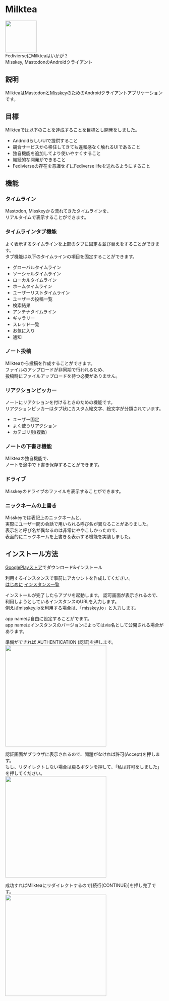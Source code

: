 # Milktea

<img src="https://github.com/Kinoshita0623/MisskeyAndroidClient/blob/master/app/src/main/ic_launcher-web.png?raw=true" width="100px">
<br>
FedivierseにMilkteaはいかが？<br>
Misskey, MastodonのAndroidクライアント<br>

## 説明
MilkteaはMastodonと[Misskey](https://github.com/misskey-dev/misskey)のためのAndroidクライアントアプリケーションです。<br>

## 目標
Milkteaでは以下のことを達成することを目標とし開発をしました。
- AndroidらしいUIで提供すること
- 競合サービスから移住してきても違和感なく触れるUIであること
- 独自機能を追加してより使いやすくすること
- 継続的な開発ができること
- Fedivierseの存在を意識せずにFediverse lifeを送れるようにすること

## 機能
### タイムライン
Mastodon, Misskeyから流れてきたタイムラインを、<br>
リアルタイムで表示することができます。<br>

### タイムラインタブ機能
よく表示するタイムラインを上部のタブに固定＆並び替えをすることができます。<br>
タブ機能は以下のタイムラインの項目を固定することができます。
- グローバルタイムライン
- ソーシャルタイムライン
- ローカルタイムライン
- ホームタイムライン
- ユーザーリストタイムライン
- ユーザーの投稿一覧
- 検索結果
- アンテナタイムライン
- ギャラリー
- スレッド一覧
- お気に入り
- 通知
### ノート投稿
Milkteaから投稿を作成することができます。<br>
ファイルのアップロードが非同期で行われるため、<br>
投稿時にファイルアップロードを待つ必要がありません。<br>

### リアクションピッカー
ノートにリアクションを付けるときのための機能です。<br>
リアクションピッカーはタブ状にカスタム絵文字、絵文字が分類されています。<br>
- ユーザー固定
- よく使うリアクション
- カテゴリ別(複数)

### ノートの下書き機能
Milkteaの独自機能で、<br>
ノートを途中で下書き保存することができます。
### ドライブ
Misskeyのドライブのファイルを表示することができます。

### ニックネームの上書き
Misskeyでは表記上のニックネームと、<br>
実際にユーザー間の会話で用いられる呼び名が異なることがありました。<br>
表示名と呼び名が異なるのは非常にややこしかったので、<br>
表面的にニックネームを上書き＆表示する機能を実装しました。<br>


## インストール方法
[GooglePlayストア](https://play.google.com/store/apps/details?id=jp.panta.misskeyandroidclient)でダウンロード&インストール

利用するインスタンスで事前にアカウントを作成してください。<br>
[はじめに](https://join.misskey.page/ja/wiki/first)
[インスタンス一覧](https://join.misskey.page/ja/wiki/instances/)

インストールが完了したらアプリを起動します。
認可画面が表示されるので、利用しようとしているインスタンスのURLを入力します。<br>
例えばmisskey.ioを利用する場合は、「misskey.io」と入力します。

app nameは自由に設定することがでます。<br>
app nameはインスタンスのバージョンによってはvia名として公開される場合があります。<br>

準備ができれば AUTHENTICATION (認証)を押します。<br>
<img src="https://user-images.githubusercontent.com/38454985/81928170-d03c8080-961f-11ea-8acc-b1d752d72de7.png" width="320px">

認証画面がブラウザに表示されるので、問題がなければ許可(Accept)を押します。<br>
もし、リダイレクトしない場合は戻るボタンを押して、「私は許可をしました」を押してください。<br>
<img src="https://user-images.githubusercontent.com/38454985/81928454-3cb77f80-9620-11ea-839b-ea28962a0a92.png" width="320px"><br>

成功すればMilkteaにリダイレクトするので[続行(CONTINUE)]を押し完了です。<br>
<img src="https://user-images.githubusercontent.com/38454985/81928572-6c668780-9620-11ea-800a-bbb03721ce8e.png" width="320px"><br>



